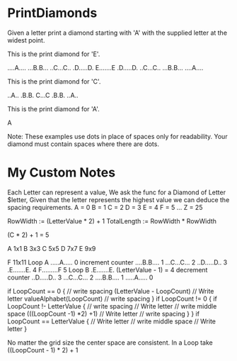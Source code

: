 # PrintDiamonds

Given a letter print a diamond starting with 'A' with the supplied letter at the widest point.

This is the print diamond for 'E'.

....A....
...B.B...
..C...C..
.D.....D.
E.......E
.D.....D.
..C...C..
...B.B...
....A....


This is the print diamond for 'C'.

..A..
.B.B.
C...C
.B.B.
..A..

This is the print diamond for 'A'.

A

Note: These examples use dots in place of spaces only for readability.
Your diamond must contain spaces where there are dots.

# My Custom Notes
Each Letter can represent a value, We ask the func for a Diamond of Letter $letter, Given that the letter represents the highest value we can deduce the spacing requirements.
A = 0
B = 1
C = 2
D = 3
E = 4
F = 5
...
Z = 25


RowWidth := (LetterValue * 2) + 1
TotalLength := RowWidth * RowWidth

(C * 2) + 1 = 5

A 1x1
B 3x3
C 5x5
D 7x7
E 9x9

F 11x11      Loop A
.....A.....  0 increment counter
....B.B....  1
...C...C...  2
..D.....D..  3
.E.......E.  4
F.........F  5 
             Loop B
.E.......E.  (LetterValue - 1) = 4 decrement counter
..D.....D..  3
...C...C...  2
....B.B....  1
.....A.....  0

if LoopCount == 0 { 
    // write spacing (LetterValue - LoopCount)
    // Write letter valueAlphabet(LoopCount)
    // write spacing
}
if LoopCount != 0 {
    if LoopCount !- LetterValue {
        // write spacing
        // Write letter
        // write middle space   (((LoopCount -1) *2) +1)
        // Write letter
        // write spacing
    }
}
if LoopCount == LetterValue {
    // Write letter
    // write middle space
    // Write letter
 }

No matter the grid size the center space are consistent. In a Loop take ((LoopCount - 1) * 2) + 1
